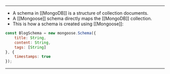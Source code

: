 
---
- A schema in [[MongoDB]] is a structure of collection documents.
- A [[Mongoose]] schema directly maps the [[MongoDB]] collection.
- This is how a schema is created using [[Mongoose]]:
```js
const BlogSchema = new mongoose.Schema({
	title: String,
	content: String,
	tags: [String]
}, {
	timestamps: true
});
```
---